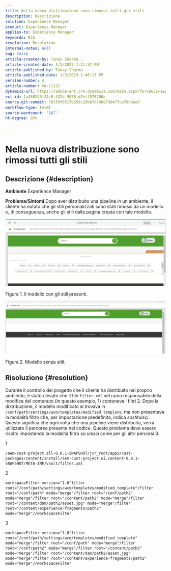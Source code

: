 ```yaml
---
title: Nella nuova distribuzione sono rimossi tutti gli stili
description: Descrizione
solution: Experience Manager
product: Experience Manager
applies-to: Experience Manager
keywords: KCS
resolution: Resolution
internal-notes: null
bug: false
article-created-by: Tanay Sharma .
article-created-date: 1/3/2023 1:11:57 PM
article-published-by: Tanay Sharma .
article-published-date: 1/3/2023 1:48:17 PM
version-number: 4
article-number: KA-21121
dynamics-url: https://adobe-ent.crm.dynamics.com/main.aspx?forceUCI=1&pagetype=entityrecord&etn=knowledgearticle&id=e75d5a2c-688b-ed11-81ac-6045bd006a22
exl-id: 1a450249-24c0-437d-9878-d7eff576286a
source-git-commit: 7b159f8517b559c28b67d74b9730477ca70dbaa3
workflow-type: tm+mt
source-wordcount: '167'
ht-degree: 93%

---
```


# Nella nuova distribuzione sono rimossi tutti gli stili

## Descrizione {#description}

<b>Ambiente</b>
Experience Manager


<b>Problema/Sintomi</b>
Dopo aver distribuito una pipeline in un ambiente, il cliente ha notato che gli stili personalizzati sono stati rimossi da un modello e, di conseguenza, anche gli stili dalla pagina creata con tale modello.



![](assets/___ec5d5a2c-688b-ed11-81ac-6045bd006a22___.png)

Figura 1. Il modello con gli stili presenti.



![](assets/___f05d5a2c-688b-ed11-81ac-6045bd006a22___.png)

Figura 2. Modello senza stili.


## Risoluzione {#resolution}


Durante il controllo del progetto che il cliente ha distribuito nel proprio ambiente, è stato rilevato che il file `filter.xml` nel ramo responsabile della modifica del contenuto (in questo esempio, 1) conteneva i filtri 2.
Dopo la distribuzione, il modello modificato si trovava in `/conf/path/settings/wcm/templates/modified template`, ma non presentava la modalità filtro che, per impostazione predefinita, indica *sostituisci*.
Questo significa che ogni volta che una pipeline viene distribuita, verrà utilizzato il percorso presente nel codice.
Questo problema deve essere risolto impostando la modalità filtro su *unisci* come per gli altri percorsi 3.

1


```
/aem-cust-project.all-0.0.1-SNAPSHOT/jcr_root/apps/cust-packages/content/install/aem-cust-project.ui.content-0.0.1-SNAPSHOT/META-INF/vault/filter.xml
```



2

```
workspaceFilter version="1.0"filter root="/conf/path/settings/wcm/templates/modified_template"/filter root="/conf/path" mode="merge"/filter root="/conf/path2" mode="merge"/filter root="/content/path2" mode="merge"/filter root="/content/dam/path2/asset.jpg" mode="merge"/filter root="/content/experience-fragments/path2" mode="merge"//workspaceFilter
```




3


```
workspaceFilter version="1.0"filter root="/conf/path/settings/wcm/templates/modified_template" mode="merge"/filter root="/conf/path" mode="merge"/filter root="/conf/path2" mode="merge"/filter root="/content/path2" mode="merge"/filter root="/content/dam/path2/asset.jpg" mode="merge"/filter root="/content/experience-fragments/path2" mode="merge"//workspaceFilter
```
